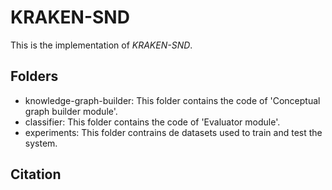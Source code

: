 # KRAKEN-SND

This is the implementation of *KRAKEN-SND*.

## Folders

* knowledge-graph-builder: This folder contains the code of 'Conceptual graph builder module'.
* classifier: This folder contains the code of 'Evaluator module'.
* experiments: This folder contrains de datasets used to train and test the system.

## Citation
